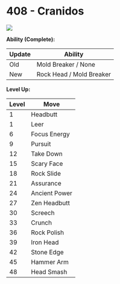 # 408 - Cranidos
![][408]

**Ability (Complete):**

Update | Ability
---    | ---
Old    | Mold Breaker / None
New    | Rock Head / Mold Breaker

**Level Up:**

Level | Move
---   | ---
  1   | Headbutt
  1   | Leer
  6   | Focus Energy
  9   | Pursuit
 12   | Take Down
 15   | Scary Face
 18   | Rock Slide
 21   | Assurance
 24   | Ancient Power
 27   | Zen Headbutt
 30   | Screech
 33   | Crunch
 36   | Rock Polish
 39   | Iron Head
 42   | Stone Edge
 45   | Hammer Arm
 48   | Head Smash



[408]: /img/pokemon/408.png
